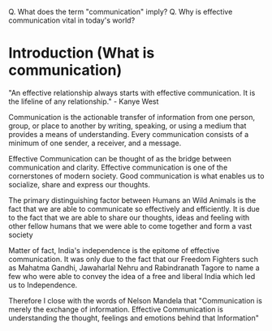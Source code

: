Q. What does the term "communication" imply?
Q. Why is effective communication vital in today's world?

# Introduction (What is communication)
"An effective relationship always starts with effective communication. It is the lifeline of any relationship."
\- Kanye West

Communication is the actionable transfer of information from one person, group, or place to another by writing, speaking, or using a medium that provides a means of understanding. Every communication consists of a minimum of one sender, a receiver, and a message.

Effective Communication can be thought of as the bridge between communication and clarity. Effective communication is one of the cornerstones of modern society. Good communication is what enables us to socialize, share and express our thoughts.

The primary distinguishing factor between Humans an Wild Animals is the fact that we are able to communicate so effectively and efficiently. It is due to the fact that we are able to share our thoughts, ideas and feeling with other fellow humans that we were able to come together and form a vast society

Matter of fact, India's independence is the epitome of effective communication. It was only due to the fact that our Freedom Fighters such as Mahatma Gandhi, Jawaharlal Nehru and Rabindranath Tagore to name a few who were able to convey the idea of a free and liberal India which led us to Independence.

Therefore I close with the words of Nelson Mandela that "Communication is merely the exchange of information. Effective Communication is understanding the thought, feelings and emotions behind that Information"